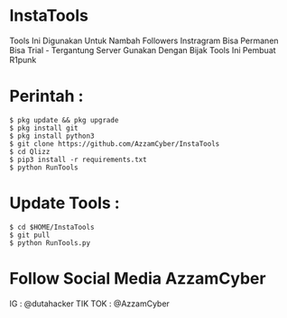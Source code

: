 # InstaTools
Tools Ini Digunakan Untuk Nambah Followers Instragram Bisa Permanen Bisa Trial - Tergantung Server
Gunakan Dengan Bijak Tools Ini 
Pembuat R1punk 

# Perintah :
    $ pkg update && pkg upgrade
    $ pkg install git
    $ pkg install python3
    $ git clone https://github.com/AzzamCyber/InstaTools
    $ cd Qlizz
    $ pip3 install -r requirements.txt
    $ python RunTools

# Update Tools :
    $ cd $HOME/InstaTools
    $ git pull
    $ python RunTools.py

# Follow Social Media AzzamCyber
IG : @dutahacker
TIK TOK : @AzzamCyber

